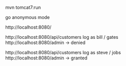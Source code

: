 mvn tomcat7:run

go anonymous mode

http://localhost:8080/

http://localhost:8080/api/customers log as bill / gates
http://localhost:8080/admin -> denied

http://localhost:8080/api/customers log as steve / jobs
http://localhost:8080/admin -> granted

